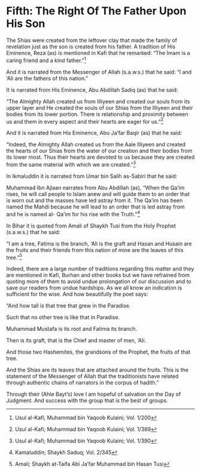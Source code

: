 Fifth: The Right Of The Father Upon His Son
===========================================

The Shias were created from the leftover clay that made the family of
revelation just as the son is created from his father. A tradition of
His Eminence, Reza (as) is mentioned in Kafi that he remarked: “The Imam
is a caring friend and a kind father.”[^1]

And it is narrated from the Messenger of Allah (s.a.w.s.) that he said:
“I and ‘Ali are the fathers of this nation.”

It is narrated from His Eminence, Abu Abdillah Sadiq (as) that he said:

“The Almighty Allah created us from Illiyeen and created our souls from
its upper layer and He created the souls of our Shias from the Illiyeen
and their bodies from its lower portion. There is relationship and
proximity between us and them in every aspect and their hearts are eager
for us.”[^2]

And it is narrated from His Eminence, Abu Ja’far Baqir (as) that he
said:

“Indeed, the Almighty Allah created us from the Aale Illiyeen and
created the hearts of our Shias from the water of our creation and their
bodies from its lower most. Thus their hearts are devoted to us because
they are created from the same material with which we are created.”[^3]

In Ikmaluddin it is narrated from Umar bin Salih as-Sabiri that he said:

Muhammad Ibn Ajlaan narrates from Abu Abdillah (as), “When the Qa’im
rises, he will call people to Islam anew and will guide them to an order
that is worn out and the masses have led astray from it. The Qa’im has
been named the Mahdi because he will lead to an order that is led astray
from and he is named al- Qa’im for his rise with the Truth.”[^4]

In Bihar it is quoted from Amali of Shaykh Tusi from the Holy Prophet
(s.a.w.s.) that he said:

“I am a tree, Fatima is the branch, ‘Ali is the graft and Hasan and
Husain are the fruits and their friends from this nation of mine are the
leaves of this tree.”[^5]

Indeed, there are a large number of traditions regarding this matter and
they are mentioned in Kafi, Burhan and other books but we have refrained
from quoting more of them to avoid undue prolongation of our discussion
and to save our readers from undue hardships. As we all know an
indication is sufficient for the wise. And how beautifully the poet
says:

“And how tall is that tree that grew in the Paradise.

Such that no other tree is like that in Paradise.

Muhammad Mustafa is its root and Fatima its branch.

Then is its graft, that is the Chief and master of men, ‘Ali.

And those two Hashemites, the grandsons of the Prophet, the fruits of
that tree.

And the Shias are its leaves that are attached around the fruits. This
is the statement of the Messenger of Allah that the traditionists have
related through authentic chains of narrators in the corpus of hadith.”

Through their (Ahle Bayt’s) love I am hopeful of salvation on the Day of
Judgment. And success with the group that is the best of groups.

[^1]: Usul al-Kafi; Muhammad bin Yaqoob Kulaini; Vol. 1/200

[^2]: Usul al-Kafi; Muhammad bin Yaqoob Kulaini; Vol. 1/389

[^3]: Usul al-Kafi; Muhammad bin Yaqoob Kulaini; Vol. 1/390

[^4]: Kamaluddin; Shaykh Saduq; Vol. 2/345

[^5]: Amali; Shaykh at-Taifa Abi Ja’far Muhammad bin Hasan Tusi


